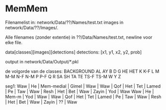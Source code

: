 # MemMem

Filenamelist in:
network/Data/??/Names/test.txt
images in network/Data/??/Images/*.*

Alle filenames (zonder extentie) in ??/Data/Names/test.txt, newline voor elke file.

data[classes][images][detections]
detections: [x1, y1, x2, y2, prob]

output in network/Data/Output/*.pkl

de volgorde van de classes:
BACKGROUND
AL
AY
B
D
G
HE
HET
K
K-F
L
M
M-M
N-F
N-M
P
P-F
Q
R
SA
SH
TA
TE
TS-F
TS-M
W
Y
Z


seg1:
Waw | He | Mem-medial | Gimel | Waw | Waw | Qof | Het | Tet | Lamed | Pe | Taw | Waw | Resh | Het | Bet | Waw | Zayin | Yod | Waw
Waw | He | Mem-m      | Yod   | Waw | Waw | Qof | Het | Tet | Lamed | Pe | Taw | Waw | Resh | Het | Bet | Waw | Zayin | ?? | Waw 